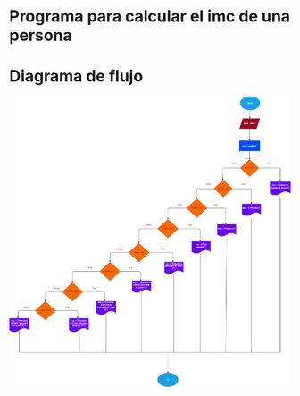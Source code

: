 # Programa para calcular el imc de una persona

# Diagrama de flujo
![Diagrama de flujo](diagrama.png "Diagrama de flujo")